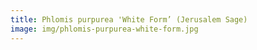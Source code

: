 ```yaml
---
title: Phlomis purpurea 'White Form’ (Jerusalem Sage)
image: img/phlomis-purpurea-white-form.jpg
---
```

